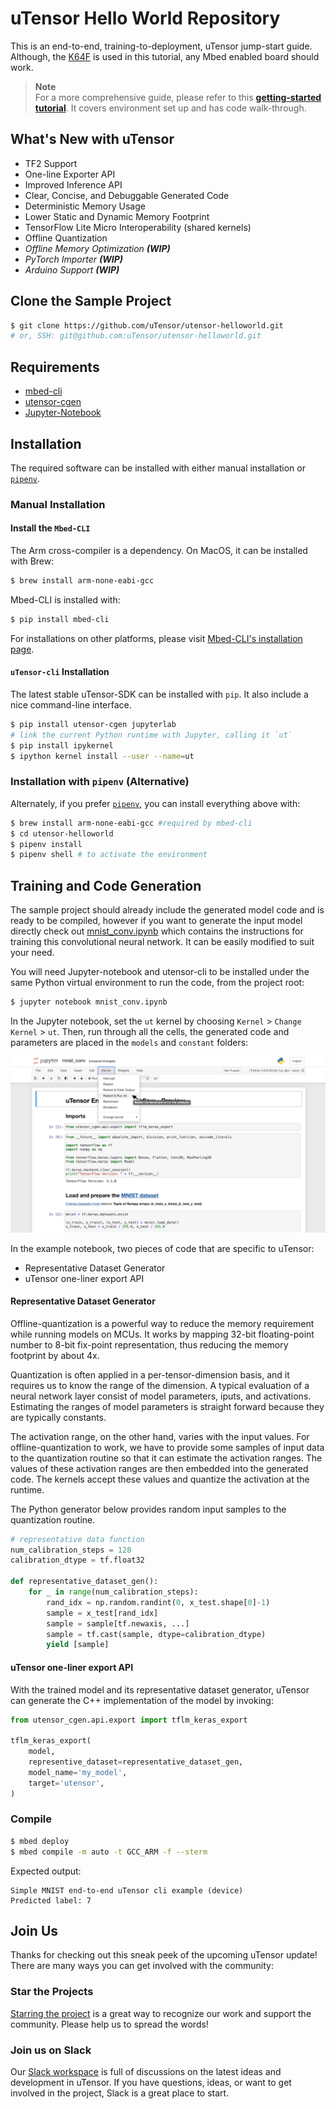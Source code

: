 # uTensor Hello World Repository
This is an end-to-end, training-to-deployment, uTensor jump-start guide.
Although, the [K64F](https://os.mbed.com/platforms/FRDM-K64F/) is used in this tutorial, any Mbed enabled board should work.

> **Note**  
> For a more comprehensive guide, please refer to this **[getting-started tutorial](docs/getting-started.md)**. It covers environment set up and has code walk-through.

## What's New with uTensor
- TF2 Support
- One-line Exporter API
- Improved Inference API
- Clear, Concise, and Debuggable Generated Code
- Deterministic Memory Usage
- Lower Static and Dynamic Memory Footprint
- TensorFlow Lite Micro Interoperability (shared kernels)
- Offline Quantization
- *Offline Memory Optimization **(WIP)***
- *PyTorch Importer **(WIP)***
- *Arduino Support **(WIP)***

## Clone the Sample Project
```bash
$ git clone https://github.com/uTensor/utensor-helloworld.git
# or, SSH: git@github.com:uTensor/utensor-helloworld.git
```

## Requirements
- [mbed-cli](https://os.mbed.com/docs/mbed-os/v6.0/build-tools/install-and-set-up.html)
- [utensor-cgen](https://github.com/uTensor/utensor_cgen)
- [Jupyter-Notebook](https://jupyter.org)

## Installation
The required software can be installed with either manual installation or [`pipenv`](https://github.com/pypa/pipenv).

### Manual Installation

#### Install the `Mbed-CLI`
The Arm cross-compiler is a dependency. On MacOS, it can be installed with Brew:
```bash
$ brew install arm-none-eabi-gcc
```
Mbed-CLI is installed with:
```bash
$ pip install mbed-cli
```

For installations on other platforms, please visit [Mbed-CLI's installation page](https://os.mbed.com/docs/mbed-os/v6.0/quick-start/build-with-mbed-cli.html).

#### `uTensor-cli` Installation
The latest stable uTensor-SDK can be installed with `pip`. It also include a nice command-line interface.
```bash
$ pip install utensor-cgen jupyterlab
# link the current Python runtime with Jupyter, calling it `ut`
$ pip install ipykernel
$ ipython kernel install --user --name=ut
```

### Installation with `pipenv` (Alternative)

Alternately, if you prefer [`pipenv`](https://github.com/pypa/pipenv), you can install everything above with:

```bash
$ brew install arm-none-eabi-gcc #required by mbed-cli
$ cd utensor-helloworld
$ pipenv install
$ pipenv shell # to activate the environment
```


## Training and Code Generation
The sample project should already include the generated model code and is ready to be compiled, however if you want to generate the input model directly check out [mnist_conv.ipynb](https://github.com/uTensor/utensor-helloworld/blob/re-arch-rc1/mnist_conv.ipynb) which contains the instructions for training this convolutional neural network. It can be easily modified to suit your need.

You will need Jupyter-notebook and utensor-cli to be installed under the same Python virtual environment to run the code, from the project root:
```bash
$ jupyter notebook mnist_conv.ipynb
```
In the Jupyter notebook, set the `ut` kernel by choosing `Kernel` > `Change Kernel` > `ut`. Then, run through all the cells, the generated code and parameters are placed in the `models` and `constant` folders:

![alt text](docs/img/jupyter_run.png "Running Jupyter Notebook")

In the example notebook, two pieces of code that are specific to uTensor:
- Representative Dataset Generator
- uTensor one-liner export API

#### Representative Dataset Generator
Offline-quantization is a powerful way to reduce the memory requirement while running models on MCUs. It works by mapping 32-bit floating-point number to 8-bit fix-point representation, thus reducing the memory footprint by about 4x.

 Quantization is often applied in a per-tensor-dimension basis, and it requires us to know the range of the dimension. A typical evaluation of a neural network layer consist of model parameters, iputs, and activations. Estimating the ranges of model parameters is straight forward because they are typically constants.

The activation range, on the other hand, varies with the input values. For offline-quantization to work, we have to provide some samples of input data to the quantization routine so that it can estimate the activation ranges. The values of these activation ranges are then embedded into the generated code. The kernels accept these values and quantize the activation at the runtime.

The Python generator below provides random input samples to the quantization routine.
 
```python
# representative data function
num_calibration_steps = 128
calibration_dtype = tf.float32

def representative_dataset_gen():
    for _ in range(num_calibration_steps):
        rand_idx = np.random.randint(0, x_test.shape[0]-1)
        sample = x_test[rand_idx]
        sample = sample[tf.newaxis, ...]
        sample = tf.cast(sample, dtype=calibration_dtype)
        yield [sample]
```

#### uTensor one-liner export API
With the trained model and its representative dataset generator, uTensor can generate the C++ implementation of the model by invoking:

```python
from utensor_cgen.api.export import tflm_keras_export

tflm_keras_export(
    model,
    representive_dataset=representative_dataset_gen,
    model_name='my_model',
    target='utensor',
)
```

### Compile
```bash
$ mbed deploy
$ mbed compile -m auto -t GCC_ARM -f --sterm
```
Expected output:

```
Simple MNIST end-to-end uTensor cli example (device)
Predicted label: 7
```

## Join Us
Thanks for checking out this sneak peek of the upcoming uTensor update! There are many ways you can get involved with the community:
### Star the Projects
[Starring the project](https://github.com/uTensor/uTensor) is a great way to recognize our work and support the community. Please help us to spread the words!
### Join us on Slack
Our [Slack workspace](https://join.slack.com/t/utensor/shared_invite/zt-6vf9jocy-lzk5Aw11Z8M9GPf_KS5I~Q) is full of discussions on the latest ideas and development in uTensor. If you have questions, ideas, or want to get involved in the project, Slack is a great place to start.